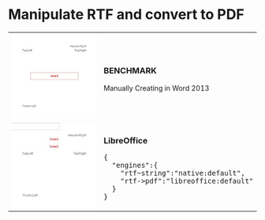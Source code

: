 # Manipulate RTF and convert to PDF

<table>
  <tr>
    <td><img src="001.rtf-benchmark.pdf-jpg.jpg-200x200.jpg?raw=true" /></td>
    <td>
      <h3>BENCHMARK</h3>
      <p>Manually Creating in Word 2013</p>
    </td>
  </tr>
  <tr>
    <td><img src="001.rtf-path01.pdf-jpg.jpg-200x200.jpg?raw=true" /></td>
    <td>
      <h3>LibreOffice</h3>
      <pre>{
  "engines":{
    "rtf~string":"native:default",
    "rtf->pdf":"libreoffice:default"
  }
}</pre>
    </td>
  </tr>
</table>
